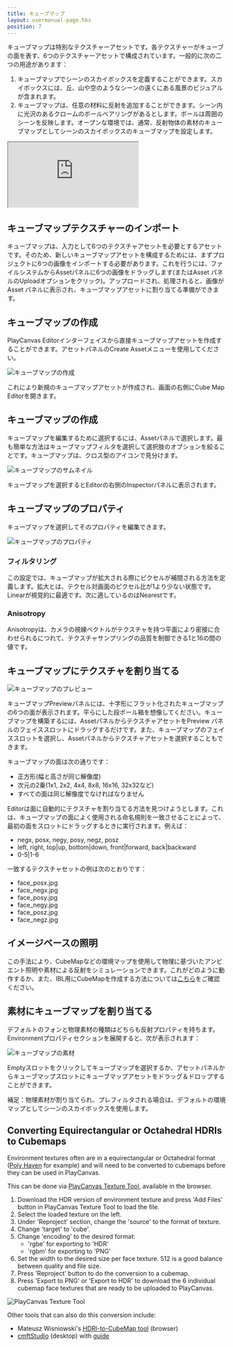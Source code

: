 ```yaml
---
title: キューブマップ
layout: usermanual-page.hbs
position: 7
---
```


キューブマップは特別なテクスチャーアセットです。各テクスチャーがキューブの面を表す、6つのテクスチャーアセットで構成されています。一般的に次の二つの用途があります：

1. キューブマップでシーンのスカイボックスを定義することができます。スカイボックスには、丘、山や空のようなシーンの遠くにある風景のビジュアルが含まれます。
2. キューブマップは、任意の材料に反射を追加することができます。シーン内に光沢のあるクロームのボールベアリングがあるとします。ボールは周囲のシーンを反映します。オープンな環境では、通常、反射物体の素材のキューブマップとしてシーンのスカイボックスのキューブマップを設定します。

<iframe loading="lazy" src="https://playcanv.as/b/xp7v1oFB/" title="Cubemap"></iframe>

## キューブマップテクスチャーのインポート

キューブマップは、入力として6つのテクスチャアセットを必要とするアセットです。そのため、新しいキューブマップアセットを構成するためには、まずプロジェクトに6つの画像をインポートする必要があります。これを行うには、ファイルシステムからAssetパネルに6つの画像をドラッグします(またはAsset パネルのUploadオプションをクリック)。アップロードされ、処理されると、画像がAsset パネルに表示され、キューブマップアセットに割り当てる準備ができます。

## キューブマップの作成

PlayCanvas Editorインターフェイスから直接キューブマップアセットを作成することができます。アセットパネルのCreate Assetメニューを使用してください。

![キューブマップの作成][1]

これにより新規のキューブマップアセットが作成され、画面の右側にCube Map Editorを開きます。

## キューブマップの作成

キューブマップを編集するために選択するには、Assetパネルで選択します。最も簡単な方法はキューブマップフィルタを選択して選択肢のオプションを絞ることです。キューブマップは、クロス型のアイコンで見分けます。

![キューブマップのサムネイル][2]

キューブマップを選択するとEditorの右側のInspectorパネルに表示されます。

## キューブマップのプロパティ

キューブマップを選択してそのプロパティを編集できます。

![キューブマップのプロパティ][3]

### フィルタリング
この設定では、キューブマップが拡大される際にピクセルが補間される方法を定義します。拡大とは、テクセル対画面のピクセル比が1より少ない状態です。Linearが視覚的に最適です。次に適しているのはNearestです。

### Anisotropy
Anisotropyは、カメラの視線ベクトルがテクスチャを持つ平面により密接に合わせられるにつれて、テクスチャサンプリングの品質を制御できる1と16の間の値です。

## キューブマップにテクスチャを割り当てる

![キューブマップのプレビュー][4]

キューブマップPreviewパネルには、十字形にフラット化されたキューブマップの6つの面が表示されます。平らにした段ボール箱を想像してください。キューブマップを構築するには、AssetパネルからテクスチャアセットをPreview パネルのフェイススロットにドラッグするだけです。また、キューブマップのフェイススロットを選択し、Assetパネルからテクスチャアセットを選択することもできます。

キューブマップの面は次の通りです：

* 正方形(幅と高さが同じ解像度)
* 次元の2乗(1x1, 2x2, 4x4, 8x8, 16x16, 32x32など)
* すべての面は同じ解像度でなければなりません

Editorは面に自動的にテクスチャを割り当てる方法を見つけようとします。これは、キューブマップの面によく使用される命名規則を一致させることによって、最初の面をスロットにドラッグするときに実行されます。例えば：

* negx, posx, negy, posy, negz, posz
* left, right, top|up, bottom|down, front|forward, back|backward
* 0-5|1-6

一致するテクスチャセットの例は次のとおりです：

* face_posx.jpg
* face_negx.jpg
* face_posy.jpg
* face_negy.jpg
* face_posz.jpg
* face_negz.jpg

## イメージベースの照明

この手法により、CubeMapなどの環境マップを使用して物理に基づいたアンビエント照明や素材による反射をシミュレーションできます。これがどのように動作するか、また、IBL用にCubeMapを作成する方法については[こちら][6]をご確認ください。

## 素材にキューブマップを割り当てる

デフォルトのフォンと物理素材の種類はどちらも反射プロパティを持ちます。Environmentプロパティセクションを展開すると、次が表示されます：

![キューブマップの素材][5]

Emptyスロットをクリックしてキューブマップを選択するか、アセットパネルからキューブマップスロットにキューブマップアセットをドラッグ＆ドロップすることができます。

補足：物理素材が割り当てられ、プレフィルタされる場合は、デフォルトの環境マップとしてシーンのスカイボックスを使用します。

## Converting Equirectangular or Octahedral HDRIs to Cubemaps

Environment textures often are in a equirectangular or Octahedral format ([Poly Haven][7] for example) and will need to be converted to cubemaps before they can be used in PlayCanvas.

This can be done via [PlayCanvas Texture Tool][8], available in the browser.

1. Download the HDR version of environment texture and press 'Add Files' button in PlayCanvas Texture Tool to load the file. 
2. Select the loaded texture on the left.
3. Under 'Reproject' section, change the 'source' to the format of texture. 
4. Change 'target' to 'cube'.
5. Change 'encoding' to the desired format:
    - 'rgbe' for exporting to 'HDR' 
    - 'rgbm' for exporting to 'PNG'
6. Set the width to the desired size per face texture. 512 is a good balance between quality and file size. 
7. Press 'Reproject' button to do the conversion to a cubemap. 
8. Press 'Export to PNG' or 'Export to HDR' to download the 6 individual cubemap face textures that are ready to be uploaded to PlayCanvas.

![PlayCanvas Texture Tool][12]

Other tools that can also do this conversion include:

* Mateusz Wisniowski's [HDRI-to-CubeMap tool][9] (browser)
* [cmftStudio][10] (desktop) with [guide][11]


[1]: /images/user-manual/assets/cubemaps/cubemap-create.png
[2]: /images/user-manual/assets/cubemaps/cubemap-thumbnails.png
[3]: /images/user-manual/assets/cubemaps/cubemap-properties.png
[4]: /images/user-manual/assets/cubemaps/cubemap-preview.png
[5]: /images/user-manual/assets/cubemaps/cubemap-material.png
[6]: /user-manual/graphics/physical-rendering/image-based-lighting/
[7]: https://polyhaven.com/hdris
[8]: https://playcanvas.com/texture-tool
[9]: https://matheowis.github.io/HDRI-to-CubeMap/
[10]: https://github.com/dariomanesku/cmftStudio
[11]: https://jamie-white.com/webgl/equirectangular-hdr-image-to-face-list/
[12]: /images/user-manual/assets/cubemaps/playcanvas-texture-tool-convert.png
